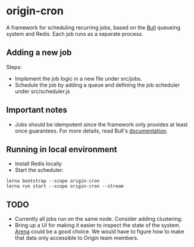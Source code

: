 # origin-cron

A framework for scheduling recurring jobs, based on the [Bull](https://github.com/OptimalBits/bull) queueing system and Redis.
Each job runs as a separate process.

## Adding a new job
Steps:
  * Implement the job logic in a new file under src/jobs.
  * Schedule the job by adding a queue and defining the job scheduler under src/scheduler.js

## Important notes
  * Jobs should be idempotent since the framework only provides at least once guarantees. For more details, read Bull's [documentation](https://github.com/OptimalBits/bull#important-notes).

## Running in local environment
  * Install Redis locally
  * Start the scheduler:
```
lerna bootstrap --scope origin-cron
lerna run start --scope origin-cron --stream
```

## TODO
  * Currently all jobs run on the same node. Consider adding clustering.
  * Bring up a UI for making it easier to inspect the state of the system. [Arena](https://github.com/bee-queue/arena#readme) could be a good choice. We would have to figure how to make that data only accessible to Origin team members. 